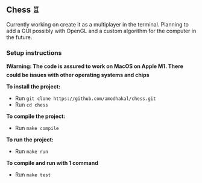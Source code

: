 ## Chess ♖

Currently working on create it as a multiplayer in the terminal. Planning to add a GUI possibly
with OpenGL and a custom algorithm for the computer in the future.

### Setup instructions
**❗Warning: The code is assured to work on MacOS on Apple M1. There could be issues with other operating systems and chips**

**To install the project:**
- Run `git clone https://github.com/amodhakal/chess.git`
- Run `cd chess`

**To compile the project:**
- Run `make compile`

**To run the project:**
- Run `make run`

**To compile and run with 1 command**
- Run `make test` 
